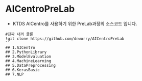 # AICentroPreLab
* KTDS AICentro를 사용하기 위한 PreLab과정의 소스코드 입니다. 
```
#진짜 내꺼 클론
!git clone https://github.com/dnworry/AICentroPreLab
``
## 1.AICentro
## 2.PythonLibrary
## 3.ModelEvaluation
## 4.MachineLearning
## 5.DataPreprocessing
## 6.KerasBasic
## 7.NLP


